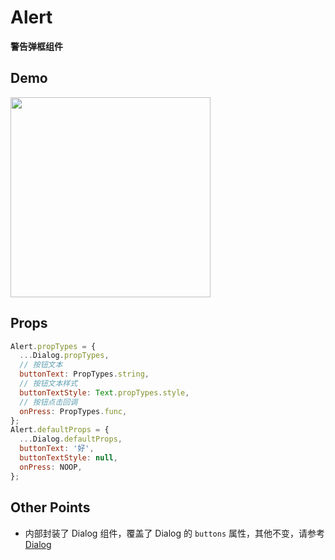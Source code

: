 # Alert

**警告弹框组件**

## Demo

<image src="http://wx4.sinaimg.cn/mw690/4c8b519dly1fduijhj36dg20hs0ws48p.gif" width="320" />

## Props

```js
Alert.propTypes = {
  ...Dialog.propTypes,
  // 按钮文本
  buttonText: PropTypes.string,
  // 按钮文本样式
  buttonTextStyle: Text.propTypes.style,
  // 按钮点击回调
  onPress: PropTypes.func,
};
Alert.defaultProps = {
  ...Dialog.defaultProps,
  buttonText: '好',
  buttonTextStyle: null,
  onPress: NOOP,
};
```

## Other Points

- 内部封装了 Dialog 组件，覆盖了 Dialog 的 `buttons` 属性，其他不变，请参考 [Dialog](https://github.com/dragonwong/rnx-ui/tree/master/Dialog)

